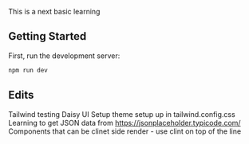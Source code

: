 This is a next basic learning 

## Getting Started

First, run the development server:

```bash
npm run dev
```
## Edits

Tailwind testing 
Daisy UI Setup theme setup up in tailwind.config.css
Learning to get JSON data from https://jsonplaceholder.typicode.com/
Components that can be clinet side render - use clint on top of the line 
